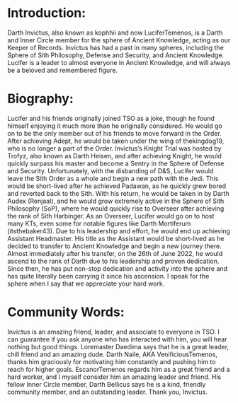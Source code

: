 # Introduction:

Darth Invictus, also known as kophhii and now LuciferTemenos, is a Darth and Inner Circle member for the sphere of Ancient Knowledge, acting as our Keeper of Records.
Invictus has had a past in many spheres, including the Sphere of Sith Philosophy, Defense and Security, and Ancient Knowledge.
Lucifer is a leader to almost everyone in Ancient Knowledge, and will always be a beloved and remembered figure.

# Biography:

Lucifer and his friends originally joined TSO as a joke, though he found himself enjoying it much more than he originally considered.
He would go on to be the only member out of his friends to move forward in the Order.
After achieving Adept, he would be taken under the wing of thekingdog19, who is no longer a part of the Order.
Invictus’s Knight Trial was hosted by Trofyz, also known as Darth Heisen, and after achieving Knight, he would quickly surpass his master and become a Sentry in the Sphere of Defense and Security.
Unfortunately, with the disbanding of D&S, Lucifer would leave the Sith Order as a whole and begin a new path with the Jedi.
This would be short-lived after he achieved Padawan, as he quickly grew bored and reverted back to the Sith.
With his return, he would be taken in by Darth Audex (Renjaal), and he would grow extremely active in the Sphere of Sith Philosophy (SoP), where he would quickly rise to Overseer after achieving the rank of Sith Harbinger.
As an Overseer, Lucifer would go on to host many KTs, even some for notable figures like Darth Mortiferum (itsthebaker43).
Due to his leadership and effort, he would end up achieving Assistant Headmaster.
His title as the Assistant would be short-lived as he decided to transfer to Ancient Knowledge and begin a new journey there.
Almost immediately after his transfer, on the 26th of June 2022, he would ascend to the rank of Darth due to his leadership and proven dedication.
Since then, he has put non-stop dedication and activity into the sphere and has quite literally been carrying it since his ascension.
I speak for the sphere when I say that we appreciate your hard work.

# Community Words:

Invictus is an amazing friend, leader, and associate to everyone in TSO.
I can guarantee if you ask anyone who has interacted with him, you will hear nothing but good things.
Loremaster Daedima says that he is a great leader, chill friend and an amazing dude.
Darth Naile, AKA VenificiousTemenos, thanks him graciously for motivating him constantly and pushing him to reach for higher goals.
EscanorTemenos regards him as a great friend and a hard worker, and I myself consider him an amazing leader and friend.
His fellow Inner Circle member, Darth Bellicus says he is a kind, friendly community member, and an outstanding leader.
Thank you, Invictus.
